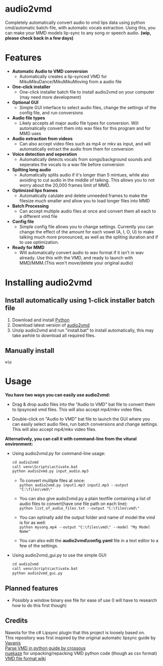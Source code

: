 # audio2vmd
Completely automatically convert audio to vmd lips data using python cmd/automatic batch-file, with automatic vocals extraction. Using this, you can make your MMD models lip-sync to any song or speech audio. **(wip, please check back in a few days)**

# Features
- **Automatic Audio to VMD conversion**
  - Automatically creates a lip-synced VMD for MikuMikuDance/MikuMikuMoving from a audio file
- **One-click installer**
  - One-click installer batch file to install audio2vmd on your computer (may need more development)
- **Optional GUI**
  - Simple GUI interface to select audio files, change the settings of the config file, and run conversions
- **Audio file types**
  - Likely accepts all major audio file types for conversion. Will automatically convert them into wav files for this program and for MMD uses
- **Audio extraction from videos**
  - Can also accept video files such as mp4 or mkv as input, and will automatically extract the audio from them for conversion
- **Voice detection and seperation**
  - Automatically detects vocals from songs/background sounds and seperates the vocals to a wav file before conversion
- **Spilting long audio**
  - Automatically splits audio if it's longer than 5 mintues, while also avoiding to cut audio in the middle of talking. This allows you to not worry about the 20,000 frames limit of MMD.
- **Optimized lips frames**
  - Automatically calulate and delete unneeded frames to make the filesize much smaller and allow you to load longer files into MMD
- **Batch Processing**
  - Can accept multiple audio files at once and convert them all each to a different vmd file
- **Config file**
  - Simple config file allows you to change settings. Currently you can change the effect of the amount for each vowel (A, I, O, U) to make talking much more pronounced, as well as the spliting duration and if to use optimization.
- **Ready for MMD**
  - Will automatically convert audio to wav format if it isn't in wav already. Use this with the VMD, and ready to launch with MMD/MMM.(This won't move/delete your original audio)
 
# Installing audio2vmd
## Install automatically using 1-click installer batch file
1) Download and install [Python](https://www.python.org/downloads/windows/)
2) Download latest version of [audio2vmd](https://github.com/EliseWindbloom/audio2vmd/archive/refs/heads/main.zip)
3) Unzip audio2vmd and run "install.bat" to install automatically, this may take awhile to download all required files.

## Manually install
`wip`

# Usage
**You have two ways you can easily use audio2vmd:**
  - Drag & drop audio files into the "Audio to VMD" bat file to convert them to lipsynced vmd files. This will also accept mp4/mkv video files.
    
  - Double-click on "Audio to VMD" bat file to launch the GUI where you can easily select audio files, run batch conversions and change settings. This will also accept mp4/mkv video files.

**Alternatively, you can call it with command-line from the vitural environment:**  
- Using audio2vmd.py for command-line usage:  
  ```python
  cd audio2vmd  
  call venv\Scripts\activate.bat
  python audio2vmd.py input_audio.mp3
  ````
  - To convert mulitple files at once:  
  `python audio2vmd.py input1.mp3 input2.mp3 --output "C:\files\vmd\"` 

  - You can also give audo2vmd.py a plain textfile containing a list of audio files to convert(have one file path on each line):  
    `python list_of_audio_files.txt --output "C:\files\vmd\"`
    
  - You can optinally add the output folder and name of model the vmd is for as well:  
    `python mysong.mp4 --output "C:\files\vmd\" --model "My Model Name"`
    
  - You can also edit the **audio2vmd\config.yaml** file in a text editor to a few of the settings.
    
- Using audio2vmd_gui.py to use the simple GUI:  
  ```python
  cd audio2vmd  
  call venv\Scripts\activate.bat
  python audio2vmd_gui.py
  ```
 
## Planned features
- Possibly a window binary exe file for ease of use (I will have to research how to do this first though)
 
## Credits
Nawota for the c# Lipsync plugin that this project is loosely based on.  
This repository was first inspired by the original automatic lipsync guide by [Vayanis](https://www.youtube.com/watch?v=ozKBYGiyPJE)  
[Parse VMD in python guide by crossous](https://www.jianshu.com/p/ae312fb53fc3)  
[nuekaze](https://github.com/nuekaze/VMD-motion-extract/tree/master) for unpacking/repacking VMD python code (though as csv format)  
[VMD file format wiki](https://mikumikudance.fandom.com/wiki/VMD_file_format)  
